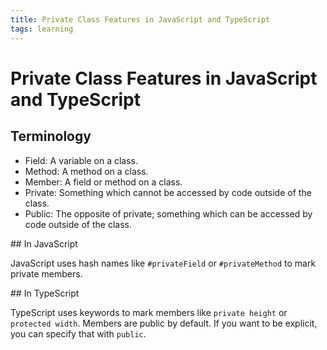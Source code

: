 ```yaml
---
title: Private Class Features in JavaScript and TypeScript
tags: learning
---
```

# Private Class Features in JavaScript and TypeScript

## Terminology

- Field: A variable on a class.
- Method: A method on a class.
- Member: A field or method on a class.
- Private: Something which cannot be accessed by code outside of the class.
- Public: The opposite of private; something which can be accessed by code outside of the class.

## In JavaScript

JavaScript uses hash names like `#privateField` or `#privateMethod` to mark private members.

## In TypeScript

TypeScript uses keywords to mark members like `private height` or `protected width`. Members are public by default. If you want to be explicit, you can specify that with `public`.

